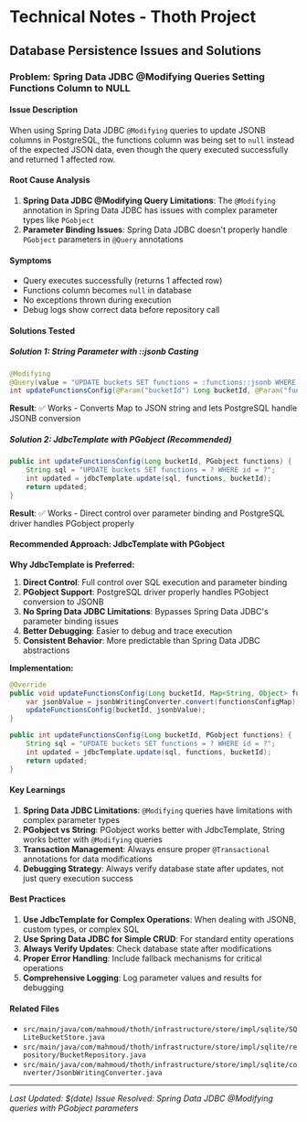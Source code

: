 # Technical Notes - Thoth Project

## Database Persistence Issues and Solutions

### Problem: Spring Data JDBC @Modifying Queries Setting Functions Column to NULL

#### Issue Description
When using Spring Data JDBC `@Modifying` queries to update JSONB columns in PostgreSQL, the functions column was being set to `null` instead of the expected JSON data, even though the query executed successfully and returned 1 affected row.

#### Root Cause Analysis
1. **Spring Data JDBC @Modifying Query Limitations**: The `@Modifying` annotation in Spring Data JDBC has issues with complex parameter types like `PGobject`
2. **Parameter Binding Issues**: Spring Data JDBC doesn't properly handle `PGobject` parameters in `@Query` annotations

#### Symptoms
- Query executes successfully (returns 1 affected row)
- Functions column becomes `null` in database
- No exceptions thrown during execution
- Debug logs show correct data before repository call

#### Solutions Tested

##### Solution 1: String Parameter with ::jsonb Casting
```java
@Modifying
@Query(value = "UPDATE buckets SET functions = :functions::jsonb WHERE id = :bucketId")
int updateFunctionsConfig(@Param("bucketId") Long bucketId, @Param("functions") String functions);
```
**Result**: ✅ Works - Converts Map to JSON string and lets PostgreSQL handle JSONB conversion

##### Solution 2: JdbcTemplate with PGobject (Recommended)
```java
public int updateFunctionsConfig(Long bucketId, PGobject functions) {
    String sql = "UPDATE buckets SET functions = ? WHERE id = ?";
    int updated = jdbcTemplate.update(sql, functions, bucketId);
    return updated;
}
```
**Result**: ✅ Works - Direct control over parameter binding and PostgreSQL driver handles PGobject properly

#### Recommended Approach: JdbcTemplate with PGobject

**Why JdbcTemplate is Preferred:**
1. **Direct Control**: Full control over SQL execution and parameter binding
2. **PGobject Support**: PostgreSQL driver properly handles PGobject conversion to JSONB
3. **No Spring Data JDBC Limitations**: Bypasses Spring Data JDBC's parameter binding issues
4. **Better Debugging**: Easier to debug and trace execution
5. **Consistent Behavior**: More predictable than Spring Data JDBC abstractions

**Implementation:**
```java
@Override
public void updateFunctionsConfig(Long bucketId, Map<String, Object> functionsConfigMap) {
    var jsonbValue = jsonbWritingConverter.convert(functionsConfigMap);
    updateFunctionsConfig(bucketId, jsonbValue);
}

public int updateFunctionsConfig(Long bucketId, PGobject functions) {
    String sql = "UPDATE buckets SET functions = ? WHERE id = ?";
    int updated = jdbcTemplate.update(sql, functions, bucketId);
    return updated;
}
```

#### Key Learnings

1. **Spring Data JDBC Limitations**: `@Modifying` queries have limitations with complex parameter types
2. **PGobject vs String**: PGobject works better with JdbcTemplate, String works better with `@Modifying` queries
3. **Transaction Management**: Always ensure proper `@Transactional` annotations for data modifications
4. **Debugging Strategy**: Always verify database state after updates, not just query execution success

#### Best Practices

1. **Use JdbcTemplate for Complex Operations**: When dealing with JSONB, custom types, or complex SQL
2. **Use Spring Data JDBC for Simple CRUD**: For standard entity operations
3. **Always Verify Updates**: Check database state after modifications
4. **Proper Error Handling**: Include fallback mechanisms for critical operations
5. **Comprehensive Logging**: Log parameter values and results for debugging

#### Related Files
- `src/main/java/com/mahmoud/thoth/infrastructure/store/impl/sqlite/SQLiteBucketStore.java`
- `src/main/java/com/mahmoud/thoth/infrastructure/store/impl/sqlite/repository/BucketRepository.java`
- `src/main/java/com/mahmoud/thoth/infrastructure/store/impl/sqlite/converter/JsonbWritingConverter.java`

---
*Last Updated: $(date)*
*Issue Resolved: Spring Data JDBC @Modifying queries with PGobject parameters*
